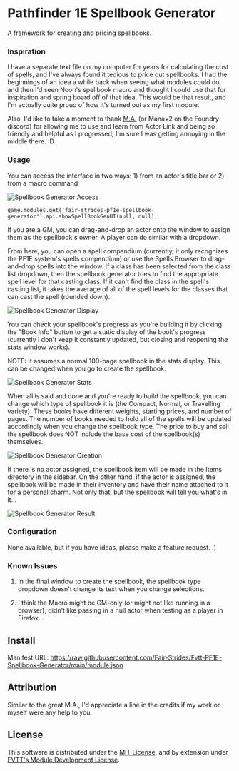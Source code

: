 # Pathfinder 1E Spellbook Generator
A framework for creating and pricing spellbooks.

### Inspiration

I have a separate text file on my computer for years for calculating the cost of spells, and I've always found it tedious to price out spellbooks. I had the beginnings of an idea a while back when seeing what modules could do, and then I'd seen Noon's spellbook macro and thought I could use that for inspiration and spring board off of that idea. This would be that result, and I'm actually quite proud of how it's turned out as my first module.

Also, I'd like to take a moment to thank [M.A.](https://gitlab.com/mkahvi) (or Mana+2 on the Foundry discord) for allowing me to use and learn from Actor Link and being so friendly and helpful as I progressed; I'm sure I was getting annoying in the middle there. :D

### Usage

You can access the interface in two ways: 1) from an actor's title bar or 2) from a macro command

![Spellbook Generator Access](./img/screencaps/access.png)

`game.modules.get('fair-strides-pf1e-spellbook-generator').api.showSpellBookGenUI(null, null);`

If you are a GM, you can drag-and-drop an actor onto the window to assign them as the spellbook's owner. A player can do similar with a dropdown.

From here, you can open a spell compendium (currently, it only recognizes the PF1E system's spells compendium) or use the Spells Browser to drag-and-drop spells into the window. If a class has been selected from the class list dropdown, then the spellbook generator tries to find the appropriate spell level for that casting class. If it can't find the class in the spell's casting list, it takes the average of all of the spell levels for the classes that can cast the spell (rounded down).

![Spellbook Generator Display](./img/screencaps/setup.png)

You can check your spellbook's progress as you're building it by clicking the "Book Info" button to get a static display of the book's progress (currently I don't keep it constantly updated, but closing and reopening the stats window works).

NOTE: It assumes a normal 100-page spellbook in the stats display. This can be changed when you go to create the spellbook.

![Spellbook Generator Stats](./img/screencaps/stats.png)

When all is said and done and you're ready to build the spellbook, you can change which type of spellbook it is (the Compact, Normal, or Travelling variety). These books have different weights, starting prices, and number of pages. The number of books needed to hold all of the spells will be updated accordingly when you change the spellbook type. The price to buy and sell the spellbook does NOT include the base cost of the spellbook(s) themselves.

![Spellbook Generator Creation](./img/screencaps/create.png)

If there is no actor assigned, the spellbook item will be made in the Items directory in the sidebar. On the other hand, if the actor is assigned, the spellbook will be made in their inventory and have their name attached to it for a personal charm. Not only that, but the spellbook will tell you what's in it...

![Spellbook Generator Result](./img/screencaps/result.png)

### Configuration

None available, but if you have ideas, please make a feature request. :)

### Known Issues

1. In the final window to create the spellbook, the spellbook type dropdown doesn't change its text when you change selections.

2. I think the Macro might be GM-only (or might not like running in a browser); didn't like passing in a null actor when testing as a player in Firefox...

## Install

Manifest URL: https://raw.githubusercontent.com/Fair-Strides/Fvtt-PF1E-Spellbook-Generator/main/module.json

## Attribution

Similar to the great M.A., I'd appreciate a line in the credits if my work or myself were any help to you.

## License

This software is distributed under the [MIT License](./LICENSE), and by extension under [FVTT's Module Development License](https://foundryvtt.com/article/license/).
